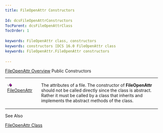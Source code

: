 ```yaml
---
title: FileOpenAttr Constructors

Id: dcsFileOpenAttrConstructors
TocParent: dcsFileOpenAttrClass
TocOrder: 1

keywords: FileOpenAttr class, constructors
keywords: constructors [DCS 16.0 FileOpenAttr class
keywords: FileOpenAttr.FileOpenAttr constructors

---
```


[FileOpenAttr Overview](dcsFileOpenAttrClass.html) 
Public Constructors

<table class="dtTABLE" id="table2" x-use-null-cells="x-use-null-cells" style="border-spacing: 0px" cellspacing="0">
          <colgroup span="1">
            <col span="1" style="WIDTH: 20%" />
            <col span="1" style="WIDTH: 70%" />
          </colgroup>
          <tr valign="top" style="x-cell-content-align: top">
            <td colspan="1" rowspan="1">

<img alt="public property" src="Images/PUBLIC%20METHOD.GIF" x-maintain-ratio="TRUE" width="15" height="11" border="0" /> [ FileOpenAttr](dcsFileOpenAttrClassFileOpenAttrConstructor.html) 
</td>
            <td colspan="1" rowspan="1">

The attributes of a file. The constructor of **FileOpenAttr** should not be called directly since the class is abstract. Rather it must be called by a class that inherits and implements the abstract methods of the class.
</td>
          </tr>
</table>

See Also

[FileOpenAttr Class](dcsFileOpenAttrClass.html) 
<p />

